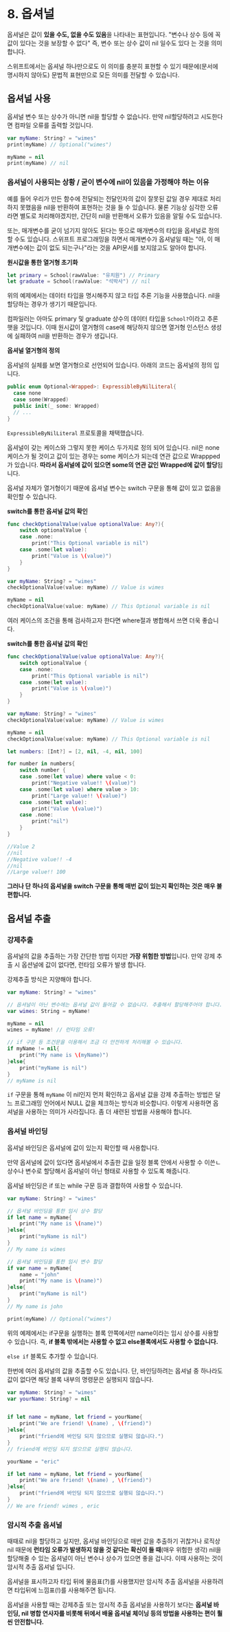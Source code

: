# 8. 옵셔널

옵셔널은 값이 **있을 수도, 없을 수도 있음**을 나타내는 표현입니다.
"변수나 상수 등에 꼭 값이 있다는 것을 보장할 수 없다" 즉, 변수 또는 상수 값이 nil 일수도 있다 는 것을 의미합니다.

스위프트에서는 옵셔널 하나만으로도 이 의미를 충분히 표현할 수 있기 때문에(문서에 명시하지 않아도) 문법적 표현만으로 모든 의미를 전달할 수 있습니다.

## 옵셔널 사용

옵셔널 변수 또는 상수가 아니면 nil을 할당할 수 없습니다. 만약 nil할당하려고 시도한다면 컴파일 오류를 출력할 것입니다.

```swift
var myName: String? = "wimes"
print(myName) // Optional("wimes")

myName = nil
print(myName) // nil
```

### 옵셔널이 사용되는 상황 / 굳이 변수에 nil이 있음을 가정해야 하는 이유

예를 들어 우리가 만든 함수에 전달되는 전달인자의 값이 잘못된 값일 경우 제대로 처리하지 못했음을 nil을 반환하여 표현하는 것을 들 수 있습니다. 
물론 기능상 심각한 오류라면 별도로 처리해야겠지만, 간단히 nil을 반환해서 오류가 있음을 알릴 수도 있습니다.

또는, 매개변수를 굳이 넘기지 않아도 된다는 뜻으로 매개변수의 타입을 옵셔널로 정의할 수도 있습니다.
스위프트 프로그래밍을 하면서 매개변수가 옵셔널일 때는 "아, 이 매개변수에는 값이 없도 되는구나"라는 것을 API문서를 보지않고도 알아야 합니다.

**원시값을 통한 열거형 초기화**

```swift
let primary = School(rawValue: "유치원") // Primary
let graduate = School(rawValue: "석박사") // nil
```

위의 예제에서는 데이터 타입을 명시해주지 않고 타입 추론 기능을 사용했습니다.
nil을 할당하는 경우가 생기기 때문입니다.

컴파일러는 아마도 primary 및 graduate 상수의 데이터 타입을 `School?`이라고 추론햇을 것입니다.
이때 원시값이 열거형의 case에 해당하지 않으면 열거형 인스턴스 생성에 실패하여 nil을 반환하는 경우가 생깁니다.

**옵셔널 열거형의 정의**

옵셔널의 실체를 보면 열거형으로 선언되어 있습니다. 아래의 코드는 옵셔널의 정의 입니다.

```swift
public enum Optional<Wrapped>: ExpressibleByNilLiteral{
  case none
  case some(Wrapped)
  public init(_ some: Wrapped)
  // ...
}
```

`ExpressibleByNilLiteral` 프로토콜을 채택했습니다.

옵셔널이 갖는 케이스와 그렇지 못한 케이스 두가지로 정의 되어 있습니다.
nil은 none 케이스가 될 것이고
값이 있는 경우는 some 케이스가 되는데 연관 값으로 Wrappped 가 있습니다.
**따라서 옵셔널에 값이 있으면 some의 연관 값인 Wrapped에 값이 할당**됩니다.

옵셔널 자체가 열거형이기 때문에 옵셔널 변수는 switch 구문을 통해 값이 있고 없음을 확인할 수 있습니다.

**switch를 통한 옵셔널 값의 확인**

```swift
func checkOptionalValue(value optionalValue: Any?){
    switch optionalValue {
    case .none:
        print("This Optional variable is nil")
    case .some(let value):
        print("Value is \(value)")
    }
}

var myName: String? = "wimes"
checkOptionalValue(value: myName) // Value is wimes

myName = nil
checkOptionalValue(value: myName) // This Optional variable is nil
```



여러 케이스의 조건을 통해 검사하고자 한다면 where절과 병합해서 쓰면 더욱 좋습니다.

**switch를 통한 옵셔널 값의 확인**

```swift
func checkOptionalValue(value optionalValue: Any?){
    switch optionalValue {
    case .none:
        print("This Optional variable is nil")
    case .some(let value):
        print("Value is \(value)")
    }
}

var myName: String? = "wimes"
checkOptionalValue(value: myName) // Value is wimes

myName = nil
checkOptionalValue(value: myName) // This Optional variable is nil

let numbers: [Int?] = [2, nil, -4, nil, 100]

for number in numbers{
    switch number {
    case .some(let value) where value < 0:
        print("Negative value!! \(value)")
    case .some(let value) where value > 10:
        print("Large value!! \(value)")
    case .some(let value):
        print("Value \(value)")
    case .none:
        print("nil")
    }
}

//Value 2
//nil
//Negative value!! -4
//nil
//Large value!! 100
```



**그러나 단 하나의 옵셔널을 switch 구문을 통해 매번 값이 있는지 확인하는 것은 매우 불편합니다.**

## 옵셔널 추출

### 강제추출

옵셔널의 값을 추출하는 가장 간단한 방법 이지만 **가장 위험한 방법**입니다.
만약 강제 추출 시 옵션널에 값이 없다면, 런타임 오류가 발생 합니다.

강제추출 방식은 지양해야 합니다.

```swift
var myName: String? = "wimes"

// 옵셔널이 아닌 변수에는 옵셔널 값이 들어갈 수 없습니다. 추출해서 할당해주어야 합니다.
var wimes: String = myName!

myName = nil
wimes = myName! // 런타임 오류!

// if 구문 등 조건문을 이용해서 조금 더 안전하게 처리해볼 수 있습니다.
if myName != nil{
    print("My name is \(myName)")
}else{
    print("myName is nil")
}
// myName is nil
```

`if` 구문을 통해 `myName` 이 nil인지 먼저 확인하고 옵셔널 값을 강제 추출하는 방법은 달느 프로그래밍 언어에서 NULL 값을 체크하는 방식과 비슷합니다. 이렇게 사용하면 옵셔널을 사용하는 의미가 사라집니다. 좀 더 새련된 방법을 사용해야 합니다.

### 옵셔널 바인딩

옵셔널 바인딩은 옵셔널에 값이 있는지 확인할 때 사용합니다.

만약 옵셔널에 값이 있다면 옵셔널에서 추출한 값을 일정 블록 안에서 사용할 수 이쓴ㄴ 상수나 변수로 할당해서 옵셔널이 아닌 형태로 사용할 수 있도록 해줍니다.

옵셔널 바인딩은 if 또는 while 구문 등과 결합하여 사용할 수 있습니다.

```swift
var myName: String? = "wimes"

// 옵셔널 바인딩을 통한 임시 상수 할당
if let name = myName{
    print("My name is \(name)")
}else{
    print("myName is nil")
}
// My name is wimes

// 옵셔널 바인딩을 통한 임시 변수 할당
if var name = myName{
    name = "john"
    print("My name is \(name)")
}else{
    print("myName is nil")
}
// My name is john

print(myName) // Optional("wimes")
```

위의 예제에서는 if구문을 실행하는 블록 안쪽에서만 name이라는 임시 상수를 사용할 수 있습니다.
즉, **if 블록 밖에서는 사용할 수 없고 else블록에서도 사용할 수 없습니다.**

`else if` 블록도 추가할 수 있습니다.

한번에 여러 옵셔널의 값을 추출할 수도 있습니다.
단, 바인딩하려는 옵셔널 중 하나라도 값이 없다면 해당 블록 내부의 명령문은 실행되지 않습니다.

```swift
var myName: String? = "wimes"
var yourName: String? = nil


if let name = myName, let friend = yourName{
    print("We are friend! \(name) , \(friend)")
}else{
    print("friend에 바인딩 되지 않으므로 실행되 않습니다.")
}
// friend에 바인딩 되지 않으므로 실행되 않습니다.

yourName = "eric"

if let name = myName, let friend = yourName{
    print("We are friend! \(name) , \(friend)")
}else{
    print("friend에 바인딩 되지 않으므로 실행되 않습니다.")
}
// We are friend! wimes , eric
```



### 암시적 추출 옵셔널

때때로 nil을 할당하고 싶지만, 옵셔널 바인딩으로 매번 값을 추출하기 귀찮거나 로직상 nil 때문에 **런타임 오류가 발생하지 않을 것 같다는 확신이 들 때**(매우 위험한 생각) nil을 할당해줄 수 있는 옵셔널이 아닌 변수나 상수가 있으면 좋을 겁니다. 이때 사용하는 것이 암시적 추출 옵셔널 입니다.

옵셔널을 표시하고자 타입 뒤에 물음표(?)를 사용했지만 암시적 추출 옵셔널을 사용하려면 타입뒤에 느낌표(!)를 사용해주면 됩니다.



옵셔널을 사용할 때는 강제추출 또는 암시적 추출 옵셔널을 사용하기 보다는 **옵셔널 바인딩, nil 병합 연사자를 비롯해 뒤에서 배울 옵셔널 체이닝 등의 방법을 사용하는 편이 훨씬 안전합니다.**